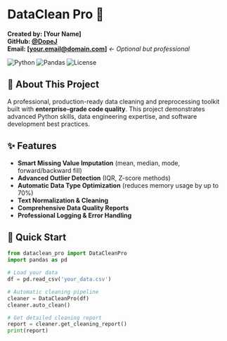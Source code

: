 # DataClean Pro 🚀

**Created by: [Your Name]**  
**GitHub: [@DopeJ](https://github.com/DopeJ)**  
**Email: [your.email@domain.com]** *← Optional but professional*

![Python](https://img.shields.io/badge/Python-3.8%2B-blue)
![Pandas](https://img.shields.io/badge/Pandas-1.3%2B-orange)
![License](https://img.shields.io/badge/License-MIT-green)

## 🎯 About This Project

A professional, production-ready data cleaning and preprocessing toolkit built with **enterprise-grade code quality**. This project demonstrates advanced Python skills, data engineering expertise, and software development best practices.

## ✨ Features

- **Smart Missing Value Imputation** (mean, median, mode, forward/backward fill)
- **Advanced Outlier Detection** (IQR, Z-score methods)
- **Automatic Data Type Optimization** (reduces memory usage by up to 70%)
- **Text Normalization & Cleaning**
- **Comprehensive Data Quality Reports**
- **Professional Logging & Error Handling**

## 🚀 Quick Start

```python
from dataclean_pro import DataCleanPro
import pandas as pd

# Load your data
df = pd.read_csv('your_data.csv')

# Automatic cleaning pipeline
cleaner = DataCleanPro(df)
cleaner.auto_clean()

# Get detailed cleaning report
report = cleaner.get_cleaning_report()
print(report)